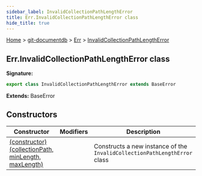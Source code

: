 ```yaml
---
sidebar_label: InvalidCollectionPathLengthError
title: Err.InvalidCollectionPathLengthError class
hide_title: true
---
```


[Home](./index.md) &gt; [git-documentdb](./git-documentdb.md) &gt; [Err](./git-documentdb.err.md) &gt; [InvalidCollectionPathLengthError](./git-documentdb.err.invalidcollectionpathlengtherror.md)

## Err.InvalidCollectionPathLengthError class


<b>Signature:</b>

```typescript
export class InvalidCollectionPathLengthError extends BaseError 
```
<b>Extends:</b> BaseError

## Constructors

|  Constructor | Modifiers | Description |
|  --- | --- | --- |
|  [(constructor)(collectionPath, minLength, maxLength)](./git-documentdb.err.invalidcollectionpathlengtherror._constructor_.md) |  | Constructs a new instance of the <code>InvalidCollectionPathLengthError</code> class |

